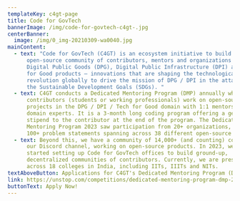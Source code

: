 ```yaml
---
templateKey: c4gt-page
title: Code for GovTech
bannerImage: /img/code-for-govtech-c4gt-.jpg
centerBanner:
  image: /img/0_img-20210309-wa0040.jpg
mainContent:
  - text: "Code for GovTech (C4GT) is an ecosystem initiative to build an
      open-source community of contributors, mentors and organizations around
      Digital Public Goods (DPG), Digital Public Infrastructure (DPI) and Tech
      for Good products – innovations that are shaping the technological
      revolution globally to drive the mission of DPG / DPI in the attainment of
      the Sustainable Development Goals (SDGs). "
  - text: C4GT conducts a Dedicated Mentoring Program (DMP) annually wherein select
      contributors (students or working professionals) work on open-source
      projects in the DPG / DPI / Tech for Good domain with 1:1 mentorship from
      domain experts. It is a 3-month long coding program offering a generous
      stipend to the contributor at the end of the program. The Dedicated
      Mentoring Program 2023 saw participation from 20+ organizations, listing
      100+ problem statements spanning across 38 different open-source products.
  - text: Beyond this, we have a community of 14,000+ (and counting) contributors on
      our Discord channel, working on open-source products. In 2023, we also
      started setting up Code for GovTech offices to build ground-up,
      decentralized communities of contributors. Currently, we are present
      across 18 colleges in India, including IITs, IIITs and NITs.
textAboveButton: Applications for C4GT's Dedicated Mentoring Program (DMP) 2024 are now open!
link: https://unstop.com/competitions/dedicated-mentoring-program-dmp-2024-code-for-govtech-932803?lb=7gWXVfKv
buttonText: Apply Now!
---
```

